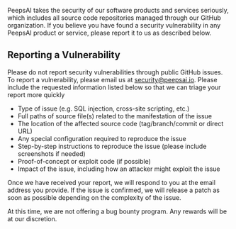 PeepsAI takes the security of our software products and services seriously, which includes all source code repositories managed through our GitHub organization.
If you believe you have found a security vulnerability in any PeepsAI product or service, please report it to us as described below.

 ## Reporting a Vulnerability
 Please do not report security vulnerabilities through public GitHub issues.
 To report a vulnerability, please email us at security@peepsai.io.
 Please include the requested information listed below so that we can triage your report more quickly

 - Type of issue (e.g. SQL injection, cross-site scripting, etc.)
 - Full paths of source file(s) related to the manifestation of the issue
 - The location of the affected source code (tag/branch/commit or direct URL)
 - Any special configuration required to reproduce the issue
 - Step-by-step instructions to reproduce the issue (please include screenshots if needed)
 - Proof-of-concept or exploit code (if possible)
 - Impact of the issue, including how an attacker might exploit the issue

 Once we have received your report, we will respond to you at the email address you provide. If the issue is confirmed, we will release a patch as soon as possible depending on the complexity of the issue.

 At this time, we are not offering a bug bounty program. Any rewards will be at our discretion.